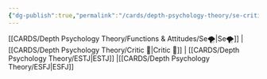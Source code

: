 ```yaml
---
{"dg-publish":true,"permalink":"/cards/depth-psychology-theory/se-critic/","noteIcon":"","created":"2023-01-05T12:13:14.435+01:00","updated":"2023-04-18T10:39:58.107+02:00"}
---
```



[[CARDS/Depth Psychology Theory/Functions & Attitudes/Se🌪️\|Se🌪️]] | [[CARDS/Depth Psychology Theory/Critic 🤔\|Critic 🤔]] | [[CARDS/Depth Psychology Theory/ESTJ\|ESTJ]] |[[CARDS/Depth Psychology Theory/ESFJ\|ESFJ]]